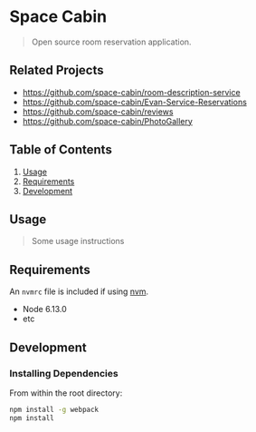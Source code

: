 # Space Cabin

> Open source room reservation application.

## Related Projects

  - https://github.com/space-cabin/room-description-service
  - https://github.com/space-cabin/Evan-Service-Reservations
  - https://github.com/space-cabin/reviews
  - https://github.com/space-cabin/PhotoGallery

## Table of Contents

1. [Usage](#Usage)
1. [Requirements](#requirements)
1. [Development](#development)

## Usage

> Some usage instructions

## Requirements

An `nvmrc` file is included if using [nvm](https://github.com/creationix/nvm).

- Node 6.13.0
- etc

## Development

### Installing Dependencies

From within the root directory:

```sh
npm install -g webpack
npm install
```

